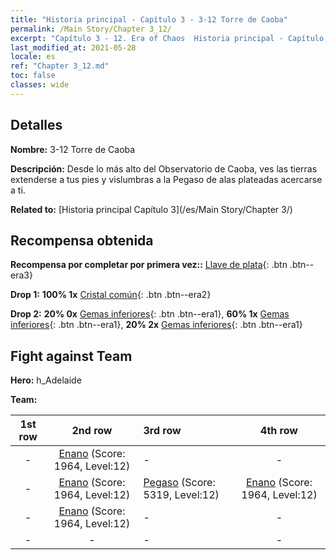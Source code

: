 ```yaml
---
title: "Historia principal - Capítulo 3 - 3-12 Torre de Caoba"
permalink: /Main Story/Chapter 3_12/
excerpt: "Capítulo 3 - 12. Era of Chaos  Historia principal - Capítulo 3_12. 3-12 Torre de Caoba"
last_modified_at: 2021-05-28
locale: es
ref: "Chapter 3_12.md"
toc: false
classes: wide
---
```


## Detalles

 **Nombre:** 3-12 Torre de Caoba

 **Descripción:** Desde lo más alto del Observatorio de Caoba, ves las tierras extenderse a tus pies y vislumbras a la Pegaso de alas plateadas acercarse a ti.

 **Related to:** [Historia principal Capítulo 3](/es/Main Story/Chapter 3/)

## Recompensa obtenida

 **Recompensa por completar por primera vez::** [Llave de plata](/ItemsES/con_693/){: .btn .btn--era3}

 **Drop 1:** **100% 1x** [Cristal común](/ItemsES/mat_11/){: .btn .btn--era2}

 **Drop 2:** **20% 0x** [Gemas inferiores](/ItemsES/mat_4/){: .btn .btn--era1}, **60% 1x** [Gemas inferiores](/ItemsES/mat_4/){: .btn .btn--era1}, **20% 2x** [Gemas inferiores](/ItemsES/mat_4/){: .btn .btn--era1}


## Fight against Team
 **Hero:** h_Adelaide

 **Team:**


  | 1st row | 2nd row | 3rd row | 4th row |
  |:----:|:----:|:----|:----:|
  | - | [Enano](/es/units/Dwarf/) (Score: 1964, Level:12)  | - | - |
  | - | [Enano](/es/units/Dwarf/) (Score: 1964, Level:12)  | [Pegaso](/es/units/Pegasus/) (Score: 5319, Level:12)  | [Enano](/es/units/Dwarf/) (Score: 1964, Level:12)  |
  | - | [Enano](/es/units/Dwarf/) (Score: 1964, Level:12)  | - | - |
  | - | - | - | - |


